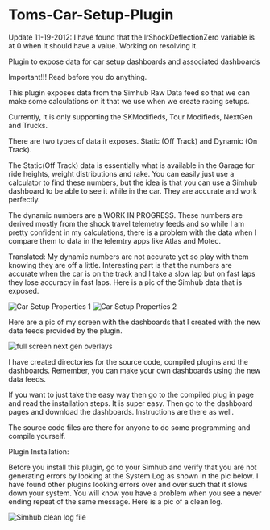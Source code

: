 # Toms-Car-Setup-Plugin

Update 11-19-2012: I have found that the lrShockDeflectionZero variable is at 0 when it should have a value.  Working on resolving it.


Plugin to expose data for car setup dashboards and associated dashboards

Important!!!  Read before you do anything.

This plugin exposes data from the Simhub Raw Data feed so that we can make some calculations on it that we use when we create racing setups.  

Currently, it is only supporting the SKModifieds, Tour Modifieds, NextGen and Trucks. 

There are two types of data it exposes.  Static (Off Track) and Dynamic (On Track).

The Static(Off Track) data is essentially what is available in the Garage for ride heights, weight distributions and rake.  You can easily just use a calculator to find these numbers, but the idea is that you can use a Simhub dashboard to be able to see it while in the car.  They are accurate and work perfectly.

The dynamic numbers are a WORK IN PROGRESS.  These numbers are derived mostly from the shock travel telemetry feeds and so while I am pretty confident in my calculations, there is a problem with the data when I compare them to data in the telemtry apps like Atlas and Motec.  

Translated: My dynamic numbers are not accurate yet so play with them knowing they are off a little.  Interesting part is that the numbers are accurate when the car is on the track and I take a slow lap but on fast laps they lose accuracy in fast laps.  Here is a pic of the Simhub data that is exposed. 


![Car Setup Properties 1](https://user-images.githubusercontent.com/8271391/141012617-e09c778d-3826-4d98-bc1d-1e6c324b2c49.png)
![Car Setup Properties 2](https://user-images.githubusercontent.com/8271391/141012629-167b2403-d644-4757-b079-51998c63ae57.png)

Here are a pic of my screen with the dashboards that I created with the new data feeds provided by the plugin.


![full screen next gen overlays](https://user-images.githubusercontent.com/8271391/141017841-1df8426d-fd1f-4b2f-b71c-b5b9d6be591e.png)


I have created directories for the source code, compiled plugins and the dashboards.  Remember, you can make your own dashboards using the new data feeds.

If you want to just take the easy way then go to the compiled plug in page and read the installation steps. It is super easy.  Then go to the dashboard pages and download the dashboards.  Instructions are there as well.

The source code files are there for anyone to do some programming and compile yourself.

Plugin Installation:

Before you install this plugin, go to your Simhub and verify that you are not generating errors by looking at the System Log as shown in the pic below.  I have found other plugins looking errors over and over such that it slows down your system. You will know you have a problem when you see a never ending repeat of the same message. Here is a pic of a clean log.

![Simhub clean log file](https://user-images.githubusercontent.com/8271391/141016072-58173586-2009-4b07-aad4-f7b96353dd56.png)



